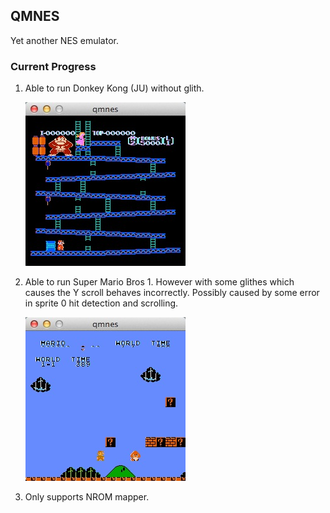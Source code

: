 ## QMNES

Yet another NES emulator.

### Current Progress
1. Able to run Donkey Kong (JU) without glith.

    ![Donkey Kong](https://github.com/supermartian/qmnes/raw/master/snapshots/donkey_kong.png)

2. Able to run Super Mario Bros 1. However with some glithes which causes the Y scroll behaves incorrectly. Possibly caused by some error in sprite 0 hit detection and scrolling.

    ![SMB](https://github.com/supermartian/qmnes/raw/master/snapshots/smb.png)

3. Only supports NROM mapper.
